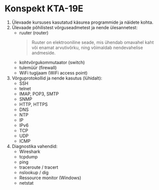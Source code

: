 # **Konspekt KTA-19E**
1. Ülevaade kursuses kasutatud käsurea programmide ja näidete kohta.
2. Ülevaade põhilistest võrguseadmetest ja nende ülesannetest:
   - ruuter (router)
      > Ruuter on elektrooniline seade, mis ühendab omavahel kaht või enamat arvutivõrku, ning võimaldab nendevahelise andmeside.
   - kohtvõrgukommutaator (switch)
   - tulemüür (firewall) 
   - WiFi tugijaam (WiFi access point)
3. Võrguprotokollid ja nende kasutus (lühidalt):
   - SSH
   - telnet 
   - IMAP, POP3, SMTP
   - SNMP
   - HTTP, HTTPS
   - DNS
   - NTP
   - IP
   - IPv6
   - TCP
   - UDP
   - ICMP
4. Diagnostika vahendid:
   - Wireshark
   - tcpdump 
   - ping 
   - traceroute / tracert
   - nslookup / dig
   - Ressource monitor (Windows)
   - netstat 
